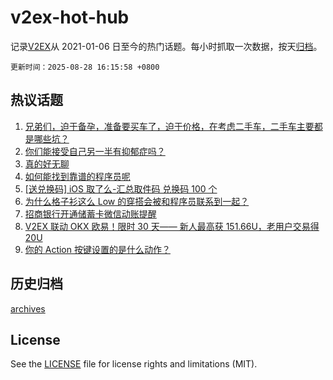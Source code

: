 # v2ex-hot-hub

 记录[V2EX](https://www.v2ex.com/)从 2021-01-06 日至今的热门话题。每小时抓取一次数据，按天[归档](archives)。

`更新时间：2025-08-28 16:15:58 +0800`

## 热议话题

1. [兄弟们，迫于备孕，准备要买车了，迫于价格，在考虑二手车，二手车主要都是哪些坑？](https://www.v2ex.com/t/1155415)
1. [你们能接受自己另一半有抑郁症吗？](https://www.v2ex.com/t/1155433)
1. [真的好无聊](https://www.v2ex.com/t/1155356)
1. [如何能找到靠谱的程序员呢](https://www.v2ex.com/t/1155512)
1. [[送兑换码] iOS 取了么-汇总取件码 兑换码 100 个](https://www.v2ex.com/t/1155407)
1. [为什么格子衫这么 Low 的穿搭会被和程序员联系到一起？](https://www.v2ex.com/t/1155425)
1. [招商银行开通储蓄卡微信动账提醒](https://www.v2ex.com/t/1155499)
1. [V2EX 联动 OKX 欧易！限时 30 天—— 新人最高获 151.66U，老用户交易得 20U](https://www.v2ex.com/t/1155341)
1. [你的 Action 按键设置的是什么动作？](https://www.v2ex.com/t/1155346)

## 历史归档

[archives](archives)

## License

See the [LICENSE](LICENSE) file for license rights and limitations (MIT).
